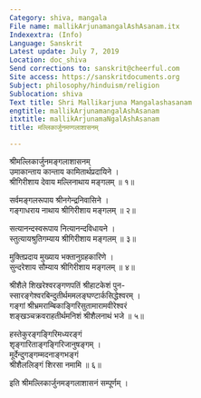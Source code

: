 ```yaml
---
Category: shiva, mangala
File name: mallikArjunamangalAshAsanam.itx
Indexextra: (Info)
Language: Sanskrit
Latest update: July 7, 2019
Location: doc_shiva
Send corrections to: sanskrit@cheerful.com
Site access: https://sanskritdocuments.org
Subject: philosophy/hinduism/religion
Sublocation: shiva
Text title: Shri Mallikarjuna Mangalashasanam
engtitle: mallikArjunamangalAshAsanam
itxtitle: mallikArjunamaNgalAshAsanam
title: मल्लिकार्जुनमण्गलाशासनम्

---
```

  
 श्रीमल्लिकार्जुनमङ्गलाशासनम्   
उमाकान्ताय कान्ताय कामितार्थप्रदायिने ।  
श्रीगिरीशाय देवाय मल्लिनाथाय मङ्गलम् ॥ १॥  
  
सर्वमङ्गलरूपाय श्रीनगेन्द्रनिवासिने ।  
गङ्गाधराय नाथाय श्रीगिरीशाय मङ्गलम् ॥ २॥  
  
सत्यानन्दस्वरूपाय नित्यानन्दविधायने ।  
स्तुत्यायश्रुतिगम्याय श्रीगिरीशाय मङ्गलम् ॥ ३॥  
  
मुक्तिप्रदाय मुख्याय भक्तानुग्रहकारिणे ।  
सुन्दरेशाय सौम्याय श्रीगिरीशाय मङ्गलम् ॥ ४॥  
  
श्रीशैले शिखरेश्वरङ्गणपतिं श्रीहाटकेशं पुन-  
     स्सारङ्गेश्वरबिन्दुतीर्थममलङ्घण्टार्कसिद्धेश्वरम् ।  
गङ्गां श्रीभ्रमराम्बिकाङ्गिरिसुतामारामवीरेश्वरं  
     शङ्खञ्चक्रवराहतीर्थमनिशं श्रीशैलनाथं भजे ॥ ५॥  
  
हस्तेकुरङ्गङ्गिरिमध्यरङ्गं  
     शृङ्गारिताङ्गङ्गिरिजानुषङ्गम् ।  
मूर्देन्दुगङ्गम्मदनाङ्गभङ्गं  
     श्रीशैललिङ्गं शिरसा नमामि ॥ ६॥  
  
इति श्रीमल्लिकार्जुनमङ्गलाशासनं सम्पूर्णम् ।  
  
  
